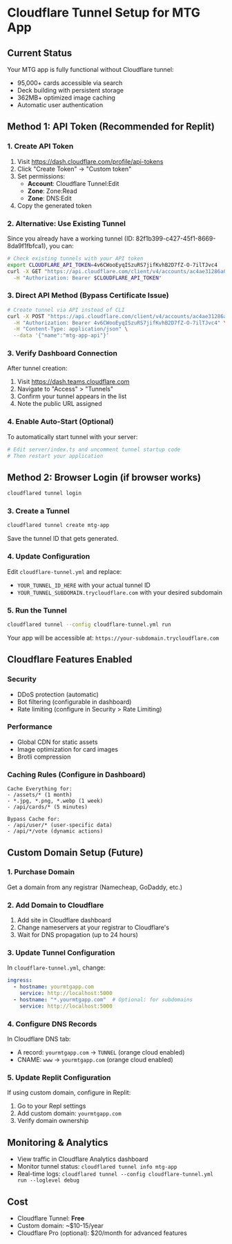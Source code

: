 # Cloudflare Tunnel Setup for MTG App

## Current Status
Your MTG app is fully functional without Cloudflare tunnel:
- 95,000+ cards accessible via search
- Deck building with persistent storage
- 362MB+ optimized image caching
- Automatic user authentication

## Method 1: API Token (Recommended for Replit)

### 1. Create API Token
1. Visit https://dash.cloudflare.com/profile/api-tokens
2. Click "Create Token" → "Custom token"
3. Set permissions:
   - **Account**: Cloudflare Tunnel:Edit
   - **Zone**: Zone:Read
   - **Zone**: DNS:Edit
4. Copy the generated token

### 2. Alternative: Use Existing Tunnel
Since you already have a working tunnel (ID: 82f1b399-c427-45f1-8669-8da9f1fbfca1), you can:

```bash
# Check existing tunnels with your API token
export CLOUDFLARE_API_TOKEN=4v6CWooEyqISzuRS7jifKvhB2D7fZ-O-7ilTJvc4
curl -X GET "https://api.cloudflare.com/client/v4/accounts/ac4ae31286a0fb4bd57fa90039f8a644/cfd_tunnel" \
  -H "Authorization: Bearer $CLOUDFLARE_API_TOKEN"
```

### 3. Direct API Method (Bypass Certificate Issue)
```bash
# Create tunnel via API instead of CLI
curl -X POST "https://api.cloudflare.com/client/v4/accounts/ac4ae31286a0fb4bd57fa90039f8a644/cfd_tunnel" \
  -H "Authorization: Bearer 4v6CWooEyqISzuRS7jifKvhB2D7fZ-O-7ilTJvc4" \
  -H "Content-Type: application/json" \
  --data '{"name":"mtg-app-api"}'
```

### 3. Verify Dashboard Connection
After tunnel creation:
1. Visit https://dash.teams.cloudflare.com
2. Navigate to "Access" > "Tunnels"  
3. Confirm your tunnel appears in the list
4. Note the public URL assigned

### 4. Enable Auto-Start (Optional)
To automatically start tunnel with your server:
```bash
# Edit server/index.ts and uncomment tunnel startup code
# Then restart your application
```

## Method 2: Browser Login (if browser works)
```bash
cloudflared tunnel login
```

### 3. Create a Tunnel
```bash
cloudflared tunnel create mtg-app
```
Save the tunnel ID that gets generated.

### 4. Update Configuration
Edit `cloudflare-tunnel.yml` and replace:
- `YOUR_TUNNEL_ID_HERE` with your actual tunnel ID
- `YOUR_TUNNEL_SUBDOMAIN.trycloudflare.com` with your desired subdomain

### 5. Run the Tunnel
```bash
cloudflared tunnel --config cloudflare-tunnel.yml run
```

Your app will be accessible at: `https://your-subdomain.trycloudflare.com`

## Cloudflare Features Enabled

### Security
- DDoS protection (automatic)
- Bot filtering (configurable in dashboard)
- Rate limiting (configure in Security > Rate Limiting)

### Performance  
- Global CDN for static assets
- Image optimization for card images
- Brotli compression

### Caching Rules (Configure in Dashboard)
```
Cache Everything for:
- /assets/* (1 month)
- *.jpg, *.png, *.webp (1 week)
- /api/cards/* (5 minutes)

Bypass Cache for:
- /api/user/* (user-specific data)
- /api/*/vote (dynamic actions)
```

## Custom Domain Setup (Future)

### 1. Purchase Domain
Get a domain from any registrar (Namecheap, GoDaddy, etc.)

### 2. Add Domain to Cloudflare
1. Add site in Cloudflare dashboard
2. Change nameservers at your registrar to Cloudflare's
3. Wait for DNS propagation (up to 24 hours)

### 3. Update Tunnel Configuration
In `cloudflare-tunnel.yml`, change:
```yaml
ingress:
  - hostname: yourmtgapp.com
    service: http://localhost:5000
  - hostname: "*.yourmtgapp.com"  # Optional: for subdomains
    service: http://localhost:5000
```

### 4. Configure DNS Records
In Cloudflare DNS tab:
- A record: `yourmtgapp.com` -> `TUNNEL` (orange cloud enabled)
- CNAME: `www` -> `yourmtgapp.com` (orange cloud enabled)

### 5. Update Replit Configuration
If using custom domain, configure in Replit:
1. Go to your Repl settings
2. Add custom domain: `yourmtgapp.com`
3. Verify domain ownership

## Monitoring & Analytics
- View traffic in Cloudflare Analytics dashboard
- Monitor tunnel status: `cloudflared tunnel info mtg-app`
- Real-time logs: `cloudflared tunnel --config cloudflare-tunnel.yml run --loglevel debug`

## Cost
- Cloudflare Tunnel: **Free**
- Custom domain: ~$10-15/year
- Cloudflare Pro (optional): $20/month for advanced features